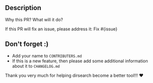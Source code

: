 Description
---------------

Why this PR? What will it do?

If this PR will fix an issue, please address it:
Fix #{issue}

Don't forget :)
---------------

 * Add your name to `CONTRIBUTERS.md`
 * If this is a new feature, then please add some additional information about it to `CHANGELOG.md`


Thank you very much for helping dirsearch become a better tool!!! :heart:
